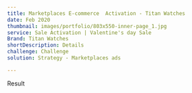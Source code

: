 ```yaml
---
title: Marketplaces E-commerce  Activation - Titan Watches
date: Feb 2020
thumbnail: images/portfolio/803x550-inner-page_1.jpg
service: Sale Activation | Valentine's day Sale
Brand: Titan Watches
shortDescription: Details
challenge: Challenge
solution: Strategy - Marketplaces ads

---
```

Result
